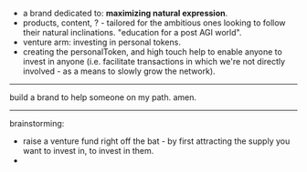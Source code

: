 - a brand dedicated to: **maximizing natural expression**.
- products, content, ? - tailored for the ambitious ones looking to follow their natural inclinations. "education for a post AGI world".
- venture arm: investing in personal tokens.
- creating the personalToken, and high touch help to enable anyone to invest in anyone (i.e. facilitate transactions in which we're not directly involved - as a means to slowly grow the network).

---

build a brand to help someone on my path. amen.

---

brainstorming:
- raise a venture fund right off the bat - by first attracting the supply you want to invest in, to invest in them.
- 
